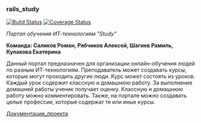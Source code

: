 ### rails_study
[![Build Status](https://travis-ci.org/anatoliypronin/rails_study.svg?branch=develop)](https://travis-ci.org/anatoliypronin/rails_study)
[![Coverage Status](https://coveralls.io/repos/github/anatoliypronin/rails_study/badge.svg?branch=develop)](https://coveralls.io/github/anatoliypronin/rails_study?branch=develop)

_Портал обучения ИТ-технологиям "Study"_

**Команда: Саликов Роман, Рябчиков Алексей, Шагиев Рамиль, Кулакова Екатерина**

Данный портал предназначен для организации онлайн-обучения людей по разным ИТ-технологиям. Преподаватель может создавать курсы, которые могут проходить другие люди. Курс может состоять из уроков. Каждый урок содержит классную и домашнюю работу. За выполнение домашней работы ученик получает оценку. Классную и домашнюю работу можно комментировать. Также, на портале можно создавать целые профессии, которые содержат те или иные курсы.

[Документация_проекта](https://drive.google.com/open?id=1gBVwhBr2IjMJSoT1Sg1I1Mdf0o0Dpxsy)